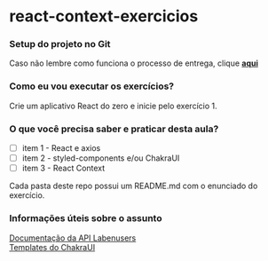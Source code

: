 # react-context-exercicios

### Setup do projeto no Git
Caso não lembre como funciona o processo de entrega, clique [**aqui**](https://github.com/labenuexercicios/instrucoes-entrega)

### Como eu vou executar os exercícios?
Crie um aplicativo React do zero e inicie pelo exercício 1.

### O que você precisa saber e praticar desta aula?

- [ ] item 1 - React e axios
- [ ] item 2 - styled-components e/ou ChakraUI
- [ ] item 3 - React Context

Cada pasta deste repo possui um README.md com o enunciado do exercício.

### Informações úteis sobre o assunto

[Documentação da API Labenusers](https://documenter.getpostman.com/view/7549981/SzfCT5G2#51c2b3bb-741d-4cbb-aa0d-0a8271fb0a4c)<br>
[Templates do ChakraUI](https://chakra-templates.dev/components/cards)
